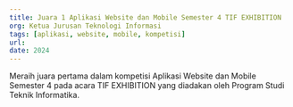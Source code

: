 ```yaml
---
title: Juara 1 Aplikasi Website dan Mobile Semester 4 TIF EXHIBITION
org: Ketua Jurusan Teknologi Informasi
tags: [aplikasi, website, mobile, kompetisi]
url: 
date: 2024
---
```


Meraih juara pertama dalam kompetisi Aplikasi Website dan Mobile Semester 4 pada acara TIF EXHIBITION yang diadakan oleh Program Studi Teknik Informatika.